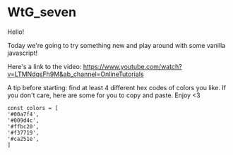 # WtG_seven

Hello! 

Today we're going to try something new and play around with some vanilla javascript! 

Here's a link to the video:
https://www.youtube.com/watch?v=LTMNdqsFh9M&ab_channel=OnlineTutorials

A tip before starting: 
    find at least 4 different hex codes of colors you like.
    If you don't care, here are some for you to copy and paste. 
    Enjoy <3

    const colors = [
    '#00a7f4',
    '#009d4c',
    '#ffbc20',
    '#f37719',
    '#ca251e',
    ]

